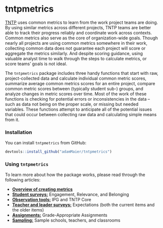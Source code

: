 
<!-- README.md is generated from README.Rmd. Please edit that file -->

# tntpmetrics

<!-- badges: start -->
<!-- badges: end -->

[TNTP](https://tntp.org/) uses common metrics to learn from the work
project teams are doing. By using similar metrics across different
projects, TNTP teams are better able to track their progress reliably
and coordinate work across contexts. Common metrics also serve as the
core of organization-wide goals. Though nearly all projects are using
common metrics somewhere in their work, collecting common data does not
guarantee each project will score or aggregate the metrics similarly.
And despite scoring guidance, using valuable analyst time to walk
through the steps to calculate metrics, or score teams’ goals is not
ideal.

The `tntpmetrics` package includes three handy functions that start with
raw, project-collected data and calculate individual common metric
scores, summarize average common metrics scores for an entire project,
compare common metric scores between (typically student sub-) groups,
and analyze changes in metric scores over time. Most of the work of
these functions is checking for potential errors or inconsistencies in
the data – such as data not being on the proper scale, or missing but
needed variables. These functions attempt to anticipate all of the
potential issues that could occur between collecting raw data and
calculating simple means from it.

### Installation

You can install `tntpmetrics` from GitHub:

``` r
devtools::install_github("adamMaier/tntpmetrics")
```

### Using `tntpmetrics`

To learn more about how the package works, please read through the
following articles:

-   [**Overview of creating metrics**](articles/metric_overview.html)
-   [**Student surveys:**](articles/student_surveys.html) Engagement,
    Relevance, and Belonging
-   [**Observation tools:**](articles/observation_tool.html) IPG and
    TNTP Core
-   [**Teacher and leader
    surveys:**](articles/teacher_expectations.html) Expectations (both
    the current items and the older items)
-   [**Assignments:**](articles/assignments.html) Grade-Appropriate
    Assignments
-   [**Sampling:**](articles/sample_implicit.html) Sample schools,
    teachers, and classrooms

